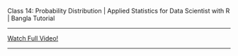 Class 14: Probability Distribution | Applied Statistics for Data Scientist with R | Bangla Tutorial <br>

---

[Watch Full Video!](https://youtu.be/UOkzrD-ZdtU)

---
